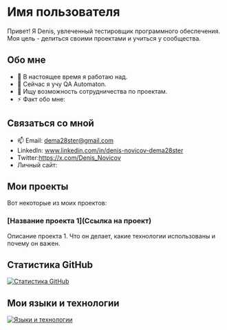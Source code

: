 # Имя пользователя

Привет! Я Denis, увлеченный тестировщик программного обеспечения.
Моя цель - делиться своими проектами и учиться у сообщества.

## Обо мне

- 🔭 В настоящее время я работаю над.
- 🌱 Сейчас я учу QA Automaton.
- 👯 Ищу возможность сотрудничества по проектам.
- ⚡ Факт обо мне:

## Связаться со мной

- 📫 Email: dema28ster@gmail.com
- LinkedIn: www.linkedin.com/in/denis-novicov-dema28ster
- Twitter:https://x.com/Denis_Novicov
- Личный сайт: 

## Мои проекты

Вот некоторые из моих проектов:

### [Название проекта 1](Ссылка на проект)

Описание проекта 1. Что он делает, какие технологии использованы и почему он важен.

## Статистика GitHub

[![Статистика GitHub](https://github-readme-stats.vercel.app/api?username=dema28&show_icons=true&theme=radical)](https://github.com/dema28)

## Мои языки и технологии

[![Языки и технологии](https://github-readme-stats.vercel.app/api/top-langs/?username=dema28&layout=compact&theme=radical)](https://github.com/dema28)
